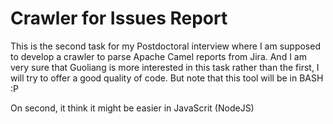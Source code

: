 # Crawler for Issues Report

This is the second task for my Postdoctoral interview where I am supposed to
develop a crawler to parse Apache Camel reports from Jira.
And I am very sure that Guoliang is more interested in this task rather than
the first, I will try to offer a good quality of code.
But note that this tool will be in BASH :P

On second, it think it might be easier in JavaScrit (NodeJS)
